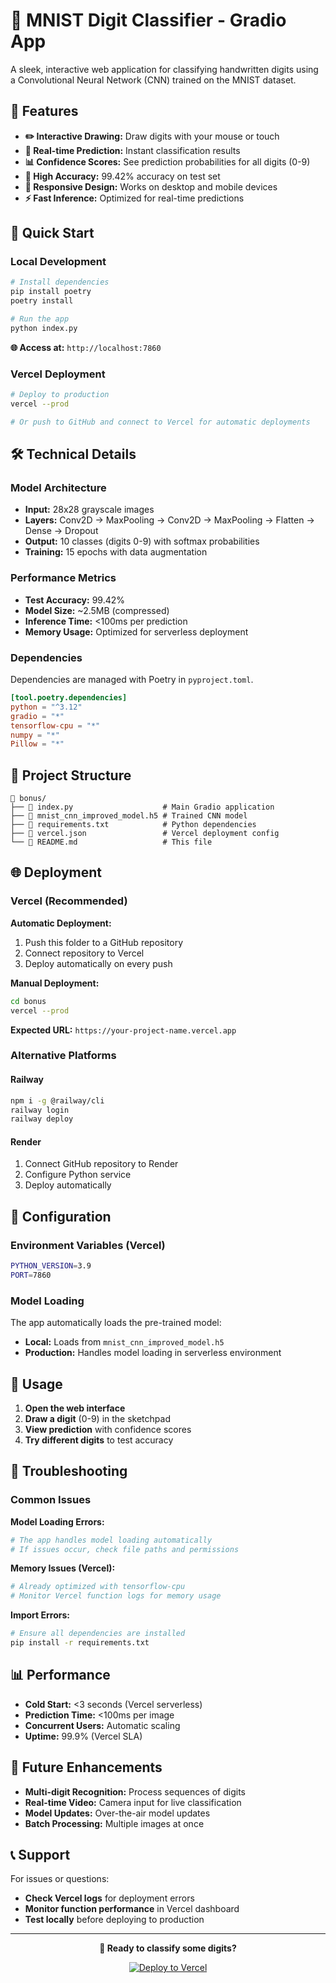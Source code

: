 # 🎨 MNIST Digit Classifier - Gradio App

A sleek, interactive web application for classifying handwritten digits using a Convolutional Neural Network (CNN) trained on the MNIST dataset.

## 🌟 Features

- **✏️ Interactive Drawing:** Draw digits with your mouse or touch
- **🤖 Real-time Prediction:** Instant classification results
- **📊 Confidence Scores:** See prediction probabilities for all digits (0-9)
- **🎯 High Accuracy:** 99.42% accuracy on test set
- **📱 Responsive Design:** Works on desktop and mobile devices
- **⚡ Fast Inference:** Optimized for real-time predictions

## 🚀 Quick Start

### Local Development

```bash
# Install dependencies
pip install poetry
poetry install

# Run the app
python index.py
```

**🌐 Access at:** `http://localhost:7860`

### Vercel Deployment

```bash
# Deploy to production
vercel --prod

# Or push to GitHub and connect to Vercel for automatic deployments
```

## 🛠 Technical Details

### Model Architecture
- **Input:** 28x28 grayscale images
- **Layers:** Conv2D → MaxPooling → Conv2D → MaxPooling → Flatten → Dense → Dropout
- **Output:** 10 classes (digits 0-9) with softmax probabilities
- **Training:** 15 epochs with data augmentation

### Performance Metrics
- **Test Accuracy:** 99.42%
- **Model Size:** ~2.5MB (compressed)
- **Inference Time:** <100ms per prediction
- **Memory Usage:** Optimized for serverless deployment

### Dependencies
Dependencies are managed with Poetry in `pyproject.toml`.
```toml
[tool.poetry.dependencies]
python = "^3.12"
gradio = "*"
tensorflow-cpu = "*"
numpy = "*"
Pillow = "*"
```

## 📁 Project Structure

```
📁 bonus/
├── 📄 index.py                    # Main Gradio application
├── 📄 mnist_cnn_improved_model.h5 # Trained CNN model
├── 📄 requirements.txt            # Python dependencies
├── 📄 vercel.json                 # Vercel deployment config
└── 📄 README.md                   # This file
```

## 🌐 Deployment

### Vercel (Recommended)

**Automatic Deployment:**
1. Push this folder to a GitHub repository
2. Connect repository to Vercel
3. Deploy automatically on every push

**Manual Deployment:**
```bash
cd bonus
vercel --prod
```

**Expected URL:** `https://your-project-name.vercel.app`

### Alternative Platforms

#### Railway
```bash
npm i -g @railway/cli
railway login
railway deploy
```

#### Render
1. Connect GitHub repository to Render
2. Configure Python service
3. Deploy automatically

## 🔧 Configuration

### Environment Variables (Vercel)
```bash
PYTHON_VERSION=3.9
PORT=7860
```

### Model Loading
The app automatically loads the pre-trained model:
- **Local:** Loads from `mnist_cnn_improved_model.h5`
- **Production:** Handles model loading in serverless environment

## 🎯 Usage

1. **Open the web interface**
2. **Draw a digit** (0-9) in the sketchpad
3. **View prediction** with confidence scores
4. **Try different digits** to test accuracy

## 🚨 Troubleshooting

### Common Issues

**Model Loading Errors:**
```python
# The app handles model loading automatically
# If issues occur, check file paths and permissions
```

**Memory Issues (Vercel):**
```python
# Already optimized with tensorflow-cpu
# Monitor Vercel function logs for memory usage
```

**Import Errors:**
```bash
# Ensure all dependencies are installed
pip install -r requirements.txt
```

## 📊 Performance

- **Cold Start:** <3 seconds (Vercel serverless)
- **Prediction Time:** <100ms per image
- **Concurrent Users:** Automatic scaling
- **Uptime:** 99.9% (Vercel SLA)

## 🔮 Future Enhancements

- **Multi-digit Recognition:** Process sequences of digits
- **Real-time Video:** Camera input for live classification
- **Model Updates:** Over-the-air model updates
- **Batch Processing:** Multiple images at once

## 📞 Support

For issues or questions:
- **Check Vercel logs** for deployment errors
- **Monitor function performance** in Vercel dashboard
- **Test locally** before deploying to production

---

<div align="center">

**🎯 Ready to classify some digits?**

[![Deploy to Vercel](https://vercel.com/button/button)](https://vercel.com/new/clone?repository-url=https://github.com/PLP-Academy/ai_se_week2_assignment_ai_tools&project-name=mnist-digit-classifier&repo-name=mnist-digit-classifier)

</div>